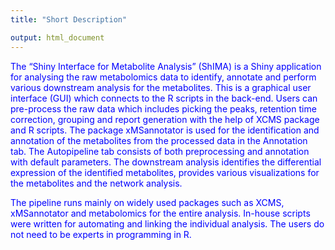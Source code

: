 ```yaml
---
title: "Short Description"

output: html_document
---
```


<span style="color:blue">

The “Shiny Interface for Metabolite Analysis” (ShIMA) is a Shiny application for analysing the raw metabolomics data to identify, annotate and perform various downstream analysis for the metabolites. This is a graphical user interface (GUI) which connects to the R scripts in the back-end. Users can pre-process the raw data which includes picking the peaks, retention time correction, grouping and report generation with the help of XCMS package and R scripts. The package xMSannotator is used for the identification and annotation of the metabolites from the processed data in the Annotation tab. The Autopipeline tab consists of both preprocessing and annotation with default parameters. The downstream analysis identifies the differential expression of the identified metabolites, provides various visualizations for the metabolites and the network analysis. 


The pipeline runs mainly on widely used packages such as XCMS, xMSannotator and metabolomics for the entire analysis. In-house scripts were written for automating and linking the individual analysis. The users do not need to be experts in programming in R.

</span>
